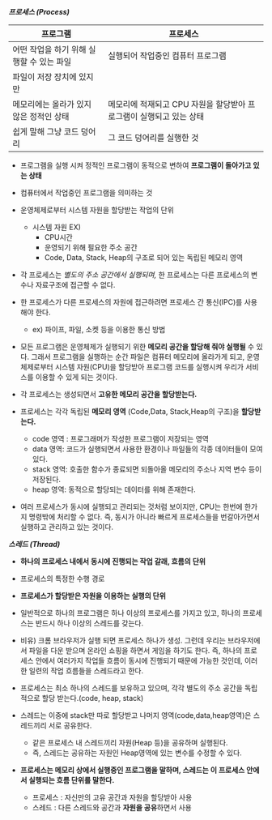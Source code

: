 ***프로세스 (Process)***

| 프로그램 | 프로세스 |
| --- | --- |
| 어떤 작업을 하기 위해 실행할 수 있는 파일 | 실행되어 작업중인 컴퓨터 프로그램 |
| 파일이 저장 장치에 있지만 
메모리에는 올라가 있지 않은 정적인 상태 | 메모리에 적재되고 CPU 자원을 할당받아 프로그램이 실행되고 있는 상태 |
| 쉽게 말해 그냥 코드 덩어리 | 그 코드 덩어리를 실행한 것 |
- 프로그램을 실행 시켜 정적인 프로그램이 동적으로 변하여 **프로그램이 돌아가고 있는 상태**
- 컴퓨터에서 작업중인 프로그램을 의미하는 것
- 운영체제로부터 시스템 자원을 할당받는 작업의 단위
  - 시스템 자원 EX)
    - CPU시간
    - 운영되기 위해 필요한 주소 공간
    - Code, Data, Stack, Heap의 구조로 되어 있는 독립된 메모리 영역
- 각 프로세스는 *별도의 주소 공간에서 실행되며,* 한 프로세스는 다른 프로세스의 변수나 자료구조에 접근할 수 없다.
- 한 프로세스가 다른 프로세스의 자원에 접근하려면 프로세스 간 통신(IPC)를 사용해야 한다.
  - ex) 파이프, 파일, 소켓 등을 이용한 통신 방법
- 모든 프로그램은 운영체제가 실행되기 위한 **메모리 공간을 할당해 줘야 실행될** 수 있다. 그래서 프로그램을 실행하는 순간 파일은 컴퓨터 메모리에 올라가게 되고, 운영체제로부터 시스템 자원(CPU)을 할당받아 프로그램 코드를 실행시켜 우리가 서비스를 이용할 수 있게 되는 것이다.


- 각 프로세스는 생성되면서 **고유한 메모리 공간을 할당받는다.**
- 프로세스는 각각 독립된 **메모리 영역** (Code,Data, Stack,Heap의 구조)을 **할당받는다.**
  - code 영역 : 프로그래머가 작성한 프로그램이 저장되는 영역
  - data 영역: 코드가 실행되면서 사용한 환경이나 파일들의 각종 데이터들이 모여있다.
  - stack 영역: 호출한 함수가 종료되면 되돌아올 메모리의 주소나 지역 변수 등이 저장된다.
  - heap 영역: 동적으로 할당되는 데이터를 위해 존재한다.


- 여러 프로세스가 동시에 실행되고 관리되는 것처럼 보이지만, CPU는 한번에 한가지 명령밖에 처리할 수 없다. 즉, 동시가 아니라 빠르게 프로세스들을 번갈아가면서 실행하고 관리하고 있는 것이다.

***스레드 (Thread)***

- **하나의 프로세스 내에서 동시에 진행되는 작업 갈래, 흐름의 단위**
- 프로세스의 특정한 수행 경로
- **프로세스가 할당받은 자원을 이용하는 실행의 단위**
- 일반적으로 하나의 프로그램은 하나 이상의 프로세스를 가지고 있고, 하나의 프로세스는 반드시 하나 이상의 스레드를 갖는다.
- 비유) 크롬 브라우저가 실행 되면 프로세스 하나가 생성. 그런데 우리는 브라우저에서 파일을 다운 받으며 온라인 쇼핑을 하면서 게임을 하기도 한다. 즉, 하나의 프로세스 안에서 여러가지 작업들 흐름이 동시에 진행되기 때문에 가능한 것인데, 이러한 일련의 작업 흐름들을 스레드라고 한다.


- 프로세스는 최소 하나의 스레드를 보유하고 있으며, 각각 별도의 주소 공간을 독립적으로 할당 받는다.(code, heap, stack)
- 스레드는 이중에 stack만 따로 할당받고 나머지 영역(code,data,heap영역)은 스레드끼리 서로 공유한다.
  - 같은 프로세스 내 스레드끼리 자원(Heap 등)을 공유하며 실행된다.
  - 즉, 스레드는 공유하는 자원인 Heap영역에 있는 변수를 수정할 수 있다.

- **프로세스는 메모리 상에서 실행중인 프로그램을 말하며, 스레드는 이 프로세스 안에서 실행되는 흐름 단위를 말한다.**
  - 프로세스 : 자신만의 고유 공간과 자원을 할당받아 사용
  - 스레드 : 다른 스레드와 공간과 **자원을 공유**하면서 사용